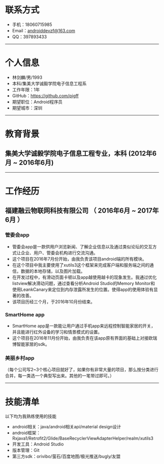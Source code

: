 # 联系方式

- 手机：18060715985
- Email：androiddevzf@163.com
- QQ：397893433

---

# 个人信息

 - 林剑麟/男/1993 
 - 本科/集美大学诚毅学院电子信息工程系
 - 工作年限：1年
 - GitHub：https://github.com/pigff
 - 期望职位：Android程序员
 - 期望城市：深圳

---

# 教育背景

## 集美大学诚毅学院电子信息工程专业，本科 (2012年6月 ~ 2016年6月)

---

# 工作经历

## 福建融云物联网科技有限公司 （ 2016年6月 ~ 2017年6月 ）

### 管委会app 
- 管委会app是一款供用户浏览新闻、了解企业信息以及通过类似论坛的交互方式让企业、用户、管委会机构进行交流沟通。
- 这个项目在2016年7月份开始，由我负责该项目android端的所有模块。
- 在这个项目中我主要使用了xutils3这个框架来完成客户端和服务端之间的通信，数据的本地存储，以及图片加载。
- 在开发过程中，有滑动页面卡顿以及app越使用越卡的现象发生。我通过优化listview解决滑动问题，通过查看分析Android Studio的Memory Monitor和使用LeankCanary来定位到内存泄露所发生的位置。使得app的使用体验有显著的改善。
- 该项目历经三个月，于2016年10月份结束。

### SmartHome app 
- SmartHome app是一款能让用户通过手机app来远程控制智能家居的开关，并且能进行红外设备的学习和情景模式的设置。
- 这个项目在2016年11月份开始，由我负责在该app原有界面的基础上对接欧瑞博智能家居的sdk。


### 美丽乡村app

（每个公司写2~3个核心项目就好了，如果你有非常大量的项目，那么按分类进行合并，每一类选一个典型写出来。其他的一笔带过即可。）

---

# 技能清单

以下均为我熟练使用的技能

- android相关：java/android相关api/material design设计
- android框架：Rxjava1/Retrofit2/Glide/BaseRecyclerViewAdapterHelper/realm/xutils3
- 开发工具：Android Studio
- 版本管理：Git
- 第三方sdk：orivibo/萤石/百度地图/极光推送/bugly/友盟
